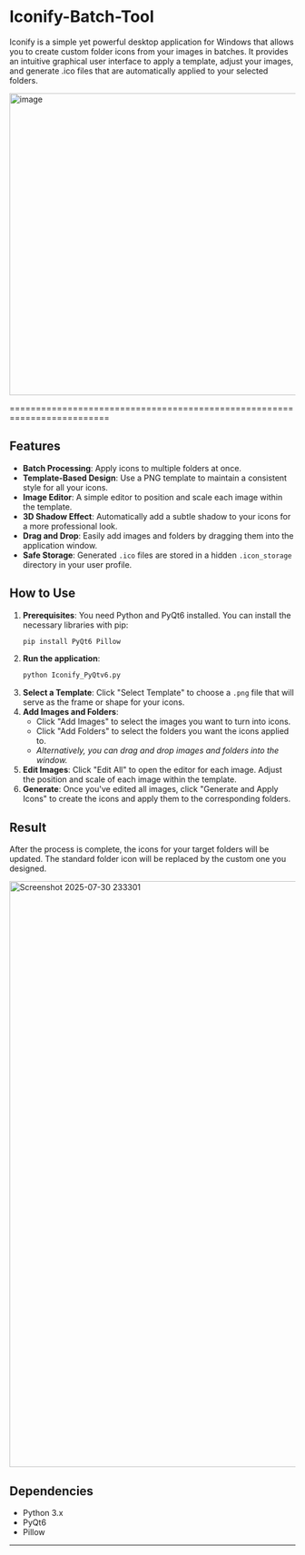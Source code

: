 # Iconify-Batch-Tool

Iconify is a simple yet powerful desktop application for Windows that allows you to create custom folder icons from your images in batches. It provides an intuitive graphical user interface to apply a template, adjust your images, and generate .ico files that are automatically applied to your selected folders.

<img width="802" height="532" alt="image" src="https://github.com/user-attachments/assets/f0f94067-d6a6-4563-bc0f-6072efccf0b1" />

=========================================================================



## Features

  * **Batch Processing**: Apply icons to multiple folders at once.
  * **Template-Based Design**: Use a PNG template to maintain a consistent style for all your icons.
  * **Image Editor**: A simple editor to position and scale each image within the template.
  * **3D Shadow Effect**: Automatically add a subtle shadow to your icons for a more professional look.
  * **Drag and Drop**: Easily add images and folders by dragging them into the application window.
  * **Safe Storage**: Generated `.ico` files are stored in a hidden `.icon_storage` directory in your user profile.

## How to Use

1.  **Prerequisites**: You need Python and PyQt6 installed. You can install the necessary libraries with pip:
    ```bash
    pip install PyQt6 Pillow
    ```
2.  **Run the application**:
    ```bash
    python Iconify_PyQtv6.py
    ```
3.  **Select a Template**: Click "Select Template" to choose a `.png` file that will serve as the frame or shape for your icons.
4.  **Add Images and Folders**:
      * Click "Add Images" to select the images you want to turn into icons.
      * Click "Add Folders" to select the folders you want the icons applied to.
      * *Alternatively, you can drag and drop images and folders into the window.*
5.  **Edit Images**: Click "Edit All" to open the editor for each image. Adjust the position and scale of each image within the template.
6.  **Generate**: Once you've edited all images, click "Generate and Apply Icons" to create the icons and apply them to the corresponding folders.

## Result

After the process is complete, the icons for your target folders will be updated. The standard folder icon will be replaced by the custom one you designed.

<img width="1920" height="1032" alt="Screenshot 2025-07-30 233301" src="https://github.com/user-attachments/assets/be456cb6-6b3c-4eb2-ab72-7a04cd24adf4" />


## Dependencies

  * Python 3.x
  * PyQt6
  * Pillow

-----
